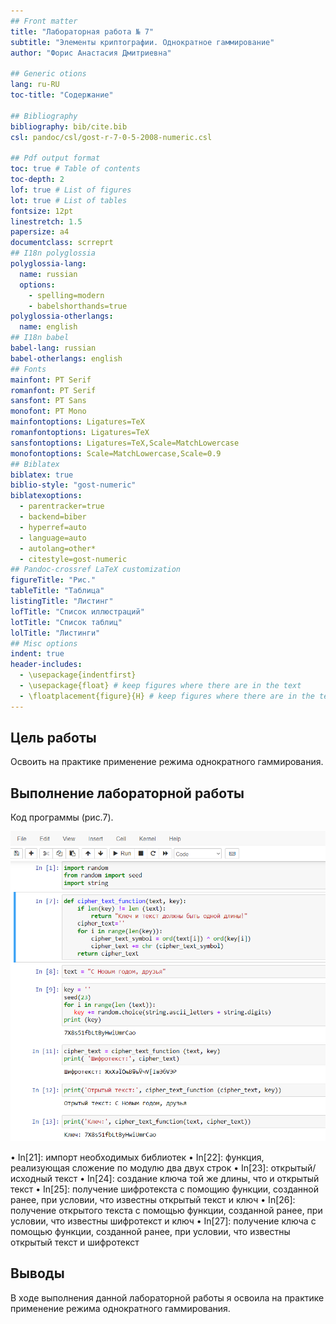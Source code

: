 ```yaml
---
## Front matter
title: "Лабораторная работа № 7"
subtitle: "Элементы криптографии. Однократное гаммирование"
author: "Форис Анастасия Дмитриевна"

## Generic otions
lang: ru-RU
toc-title: "Содержание"

## Bibliography
bibliography: bib/cite.bib
csl: pandoc/csl/gost-r-7-0-5-2008-numeric.csl

## Pdf output format
toc: true # Table of contents
toc-depth: 2
lof: true # List of figures
lot: true # List of tables
fontsize: 12pt
linestretch: 1.5
papersize: a4
documentclass: scrreprt
## I18n polyglossia
polyglossia-lang:
  name: russian
  options:
	- spelling=modern
	- babelshorthands=true
polyglossia-otherlangs:
  name: english
## I18n babel
babel-lang: russian
babel-otherlangs: english
## Fonts
mainfont: PT Serif
romanfont: PT Serif
sansfont: PT Sans
monofont: PT Mono
mainfontoptions: Ligatures=TeX
romanfontoptions: Ligatures=TeX
sansfontoptions: Ligatures=TeX,Scale=MatchLowercase
monofontoptions: Scale=MatchLowercase,Scale=0.9
## Biblatex
biblatex: true
biblio-style: "gost-numeric"
biblatexoptions:
  - parentracker=true
  - backend=biber
  - hyperref=auto
  - language=auto
  - autolang=other*
  - citestyle=gost-numeric
## Pandoc-crossref LaTeX customization
figureTitle: "Рис."
tableTitle: "Таблица"
listingTitle: "Листинг"
lofTitle: "Список иллюстраций"
lotTitle: "Список таблиц"
lolTitle: "Листинги"
## Misc options
indent: true
header-includes:
  - \usepackage{indentfirst}
  - \usepackage{float} # keep figures where there are in the text
  - \floatplacement{figure}{H} # keep figures where there are in the text
---
```


## Цель работы
Освоить на практике применение режима однократного гаммирования.

## Выполнение лабораторной работы

Код программы (рис.7).

![Рис. 7:Приложение, реализующее режим однократного гаммирования](image/lab7.png)


• In[21]: импорт необходимых библиотек
• In[22]: функция, реализующая сложение по модулю два двух строк
• In[23]: открытый/исходный текст
• In[24]: создание ключа той же длины, что и открытый текст
• In[25]: получение шифротекста с помощию функции, созданной ранее, при
условии, что известны открытый текст и ключ
• In[26]: получение открытого текста с помощью функции, созданной ранее,
при условии, что известны шифротекст и ключ
• In[27]: получение ключа с помощью функции, созданной ранее, при условии,
что известны открытый текст и шифротекст


## Выводы

В ходе выполнения данной лабораторной работы я освоила на практике применение режима однократного гаммирования.

